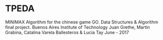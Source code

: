 # TPEDA
MINIMAX Algorithm for the chinese game GO. Data Structures &amp; Algorithm final project.
Buenos Aires Institute of Technology
Juan Grethe, Martin Grabina, Catalina Varela Ballesteros & Lucia Tay
June - 2017
